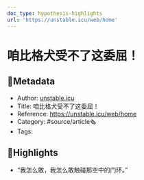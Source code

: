 ```yaml
---
doc_type: hypothesis-highlights
url: 'https://unstable.icu/web/home'
---
```

# 咱比格犬受不了这委屈！
## 📃Metadata
- Author: [unstable.icu]()
- Title: 咱比格犬受不了这委屈！
- Reference: https://unstable.icu/web/home
- Category: #source/article🗞
- Tags:
## 📒Highlights
- “我怎么敢，我怎么敢触碰那空中的门环。”

